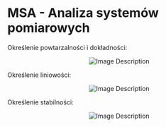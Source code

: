 # MSA - Analiza systemów pomiarowych

Określenie powtarzalności i dokładności:

<p align="center"> <img src="https://github.com/KrystianJamrogiewicz/MSA/assets/155767356/3f5c7452-340f-4498-9769-a83c0a9f954a" alt="Image Description"> </p>


Określenie liniowości:

<p align="center"> <img src="https://github.com/KrystianJamrogiewicz/MSA/assets/155767356/de3c9733-01a8-4374-96f3-00610b738563" alt="Image Description"> </p>


Określenie stabilności:

<p align="center"> <img src="https://github.com/KrystianJamrogiewicz/MSA/assets/155767356/a4eb8e41-89ed-4d93-a7a2-a5a463afb77d" alt="Image Description"> </p>




